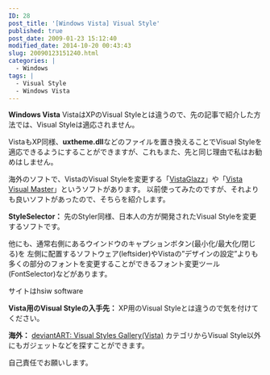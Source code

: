 ```yaml
---
ID: 28
post_title: '[Windows Vista] Visual Style'
published: true
post_date: 2009-01-23 15:12:40
modified_date: 2014-10-20 00:43:43
slug: 20090123151240.html
categories: |
  - Windows
tags: |
  - Visual Style
  - Windows Vista
---
```

**Windows Vista**
VistaはXPのVisual Styleとは違うので、先の記事で紹介した方法では、Visual Styleは適応されません。

VistaもXP同様、**uxtheme.dll**などのファイルを置き換えることでVisual Styleを適応できるようにすることができますが、これもまた、先と同じ理由で私はお勧めはしません。

海外のソフトで、VistaのVisual Styleを変更する「[VistaGlazz](http://www.google.co.jp/search?q=VistaGlazz)」や「[Vista Visual Master](http://www.google.co.jp/search?q=Vista+Visual+Master)」というソフトがあります。
以前使ってみたのですが、それよりも良いソフトがあったので、そちらを紹介します。

**StyleSelector：**
先のStyler同様、日本人の方が開発されたVisual Styleを変更するソフトです。

他にも、通常右側にあるウインドウのキャプションボタン(最小化/最大化/閉じる)を
左側に配置するソフトウェア(leftsider)やVistaの”デザインの設定”よりも多くの部分のフォントを変更することができるフォント変更ツール(FontSelector)などがあります。

サイトはhsiw software

**Vista用のVisual Styleの入手先：**
XP用のVisual Styleとは違うので気を付けてください。

**海外：**
[deviantART: Visual Styles Gallery(Vista)](http://browse.deviantart.com/customization/skins/vistautil/visstyles/)
カテゴリからVisual Style以外にもガジェットなどを探すことができます。

自己責任でお願いします。